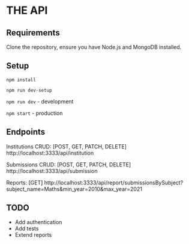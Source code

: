 # THE API

## Requirements

Clone the repository, ensure you have Node.js and MongoDB installed.
## Setup

`npm install`

`npm run dev-setup`

`npm run dev` - development

`npm start` - production

## Endpoints

Institutions CRUD: [POST, GET, PATCH, DELETE] http://localhost:3333/api/institution

Submissions CRUD: [POST, GET, PATCH, DELETE] http://localhost:3333/api/submission

Reports: [GET] http://localhost:3333/api/report/submissionsBySubject?subject_name=Maths&min_year=2010&max_year=2021
## TODO

- Add authentication
- Add tests
- Extend reports